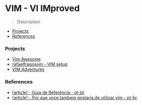 # VIM - VI IMproved
> Description

- [Projects](#projects)
- [References](#references)

### Projects
- [Vim Awesome](http://vimawesome.com/)
- [rafaelfragosom - VIM setup](https://github.com/rafaelfragosom/vim-setup)
- [VIM Adventures](http://vim-adventures.com/)

### References
- [[article] - Guia de Referência - pt-br](http://aurelio.net/curso/material/vim-ref.html)
- [[article] - Por que voce tambem gostaria de utilizar vim - pt-br](https://brizeno.wordpress.com/2014/07/24/por-que-voce-tambem-gostaria-de-utilizar-vim/)
